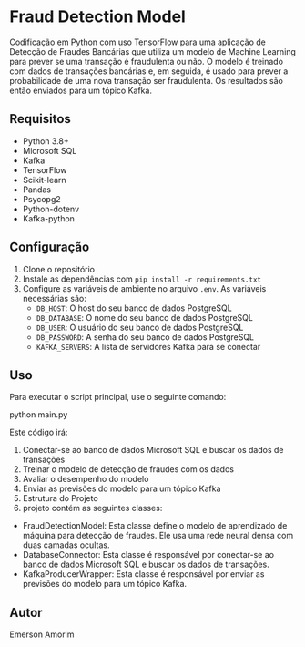 # Fraud Detection Model

Codificação em Python com uso TensorFlow para uma aplicação de Detecção de Fraudes Bancárias que utiliza um modelo de Machine Learning para prever se uma transação é fraudulenta ou não. O modelo é treinado com dados de transações bancárias e, em seguida, é usado para prever a probabilidade de uma nova transação ser fraudulenta. Os resultados são então enviados para um tópico Kafka.

## Requisitos

- Python 3.8+
- Microsoft SQL
- Kafka
- TensorFlow
- Scikit-learn
- Pandas
- Psycopg2
- Python-dotenv
- Kafka-python

## Configuração

1. Clone o repositório
2. Instale as dependências com `pip install -r requirements.txt`
3. Configure as variáveis de ambiente no arquivo `.env`. As variáveis necessárias são:
    - `DB_HOST`: O host do seu banco de dados PostgreSQL
    - `DB_DATABASE`: O nome do seu banco de dados PostgreSQL
    - `DB_USER`: O usuário do seu banco de dados PostgreSQL
    - `DB_PASSWORD`: A senha do seu banco de dados PostgreSQL
    - `KAFKA_SERVERS`: A lista de servidores Kafka para se conectar

## Uso

Para executar o script principal, use o seguinte comando:

python main.py

Este código irá:

1. Conectar-se ao banco de dados Microsoft SQL e buscar os dados de transações
2. Treinar o modelo de detecção de fraudes com os dados
3. Avaliar o desempenho do modelo
4. Enviar as previsões do modelo para um tópico Kafka
5. Estrutura do Projeto
6. projeto contém as seguintes classes:

- FraudDetectionModel: Esta classe define o modelo de aprendizado de máquina para detecção de fraudes. Ele usa uma rede neural densa com duas camadas ocultas.
- DatabaseConnector: Esta classe é responsável por conectar-se ao banco de dados Microsoft SQL e buscar os dados de transações.
- KafkaProducerWrapper: Esta classe é responsável por enviar as previsões do modelo para um tópico Kafka.


## Autor
Emerson Amorim
